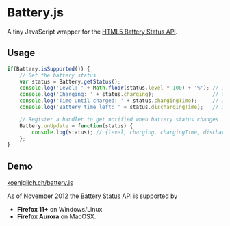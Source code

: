 # Battery.js

A tiny JavaScript wrapper for the [HTML5 Battery Status API](http://www.w3.org/TR/battery-status/).

## Usage

```JavaScript
if(Battery.isSupported()) {
	// Get the battery status
	var status = Battery.getStatus();
	console.log('Level: ' + Math.floor(status.level * 100) + '%'); // 30%
	console.log('Charging: ' + status.charging);                   // true
	console.log('Time until charged: ' + status.chargingTime);     // 3600 (seconds) or Infinity
	console.log('Battery time left: ' + status.dischargingTime);   // 3600 (seconds) or Infinity

	// Register a handler to get notified when battery status changes
	Battery.onUpdate = function(status) {
		console.log(status); // {level, charging, chargingTime, dischargingTime}
	};
}
```

## Demo

[koeniglich.ch/battery.js](http://koeniglich.ch/battery.js)

As of November 2012 the Battery Status API is supported by

- **Firefox 11+** on Windows/Linux
- **Firefox Aurora** on MacOSX.